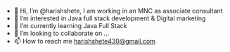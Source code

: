 - 👋 Hi, I’m @harishshete, I am working in an MNC as associate consultant
- 👀 I’m interested in Java full stack development & Digital marketing
- 🌱 I’m currently learning Java Full Stack 
- 💞️ I’m looking to collaborate on ...
- 📫 How to reach me harishshete430@gmail.com

<!---
harishshete/harishshete is a ✨ special ✨ repository because its `README.md` (this file) appears on your GitHub profile.
You can click the Preview link to take a look at your changes.
--->
